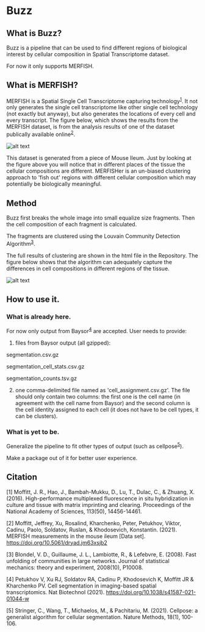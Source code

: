 # Buzz

## What is Buzz?

Buzz is a pipeline that can be used to find different regions of biological interest by cellular composition in Spatial Transcriptome dataset.

For now it only supports MERFISH.

## What is MERFISH?

MERFISH is a Spatial Single Cell Transcriptome capturing technology<sup>[1](https://www.pnas.org/content/113/50/14456)</sup>. It not only generates the single cell transcriptome like other single cell technology (not exactly but anyway), but also generates the locations of every cell and every transcript. The figure below, which shows the results from the MERFISH dataset, is from the analysis results of one of the dataset publically available online<sup>[2](https://zenodo.org/record/5512749#.Yd2eHdHMKUk)</sup>.

![alt text](https://github.com/Zha0rong/MERFISHer/blob/main/pics/Plot%20Cell%20by%20real%20probes-1.png "MERFish figure 1")

This dataset is generated from a piece of Mouse Ileum. Just by looking at the figure above you will notice that in different places of the tissue the cellular compositions are different. MERFISHer is an un-biased clustering approach to 'fish out' regions with different cellular composition which may potentially be biologically meaningful.

## Method

Buzz first breaks the whole image into small equalize size fragments. Then the cell composition of each fragment is calculated.

The fragments are clustered using the Louvain Community Detection Algorithm<sup>[3](https://iopscience.iop.org/article/10.1088/1742-5468/2008/10/P10008/meta)</sup>.

The full results of clustering are shown in the html file in the Repository. The figure below shows that the algorithm can adequately capture the differences in cell compositions in different regions of the tissue.

![alt text](https://github.com/Zha0rong/MERFISHer/blob/main/pics/Visualization%20of%20Clustering%20Results-1.png "MERFish figure 2")

## How to use it.

### What is already here.

For now only output from Baysor<sup>[4](https://github.com/kharchenkolab/Baysor)</sup> are accepted.
User needs to provide:
  1. files from Baysor output (all gzipped):
   
   segmentation.csv.gz
   
   segmentation_cell_stats.csv.gz
   
   segmentation_counts.tsv.gz
   
  2. one comma-delimited file named as 'cell_assignment.csv.gz'. The file should only contain two columns: the first one is the cell name (in agreement with the cell name from Baysor) and the second column is the cell identity assigned to each cell (it does not have to be cell types, it can be clusters).

### What is yet to be.

Generalize the pipeline to fit other types of output (such as cellpose<sup>[5](https://www.nature.com/articles/s41592-020-01018-x)</sup>).

Make a package out of it for better user experience.



## Citation
[1] Moffitt, J. R., Hao, J., Bambah-Mukku, D., Lu, T., Dulac, C., & Zhuang, X. (2016). High-performance multiplexed fluorescence in situ hybridization in culture and tissue with matrix imprinting and clearing. Proceedings of the National Academy of Sciences, 113(50), 14456-14461.

[2] Moffitt, Jeffrey, Xu, Rosalind, Kharchenko, Peter, Petukhov, Viktor, Cadinu, Paolo, Soldatov, Ruslan, & Khodosevich, Konstantin. (2021). MERFISH measurements in the mouse ileum [Data set]. https://doi.org/10.5061/dryad.jm63xsjb2

[3] Blondel, V. D., Guillaume, J. L., Lambiotte, R., & Lefebvre, E. (2008). Fast unfolding of communities in large networks. Journal of statistical mechanics: theory and experiment, 2008(10), P10008.

[4] Petukhov V, Xu RJ, Soldatov RA, Cadinu P, Khodosevich K, Moffitt JR & Kharchenko PV. Cell segmentation in imaging-based spatial transcriptomics. Nat Biotechnol (2021). https://doi.org/10.1038/s41587-021-01044-w

[5] Stringer, C., Wang, T., Michaelos, M., & Pachitariu, M. (2021). Cellpose: a generalist algorithm for cellular segmentation. Nature Methods, 18(1), 100-106.
